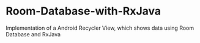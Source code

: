 # Room-Database-with-RxJava
Implementation of a Android Recycler View, which shows data using Room Database and RxJava
